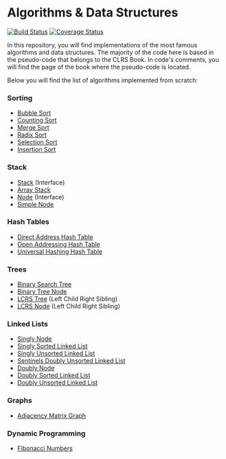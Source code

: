 # Algorithms & Data Structures #

[![Build Status](https://travis-ci.org/svillafe/algorithms-and-data-structures.svg?branch=master)](https://travis-ci.org/svillafe/algorithms-and-data-structures) [![Coverage Status](https://coveralls.io/repos/github/svillafe/algorithms-and-data-structures/badge.svg?branch=master)](https://coveralls.io/github/svillafe/algorithms-and-data-structures?branch=master)

In this repository, you will find implementations of the most famous algorithms and data structures.
The majority of the code here is based in the pseudo-code that belongs to the CLRS Book. In code's comments, you will find the page of the book where the pseudo-code is located.

Below you will find the list of algorithms implemented from scratch:

### Sorting ###

* [Bubble Sort](/src/main/java/sorting/BubbleSort.java)
* [Counting Sort](/src/main/java/sorting/CountingSort.java)
* [Merge Sort](/src/main/java/sorting/MergeSort.java)
* [Radix Sort](/src/main/java/sorting/RadixSort.java)
* [Selection Sort](/src/main/java/sorting/SelectionSort.java)
* [Insertion Sort](/src/main/java/sorting/InsertionSort.java)

### Stack ###

* [Stack](/src/main/java/dataStructures/stack/Stack.java) (Interface)
* [Array Stack](/src/main/java/dataStructures/stack/ArrayStack.java)
* [Node](/src/main/java/dataStructures/Node.java) (Interface)
* [Simple Node](/src/main/java/dataStructures/SimpleNode.java)

### Hash Tables ###

* [Direct Address Hash Table](/src/main/java/dataStructures/hashTable/DirectAddressHashTable.java)
* [Open Addressing Hash Table](/src/main/java/dataStructures/hashTable/OpenAddressingHashTable.java)
* [Universal Hashing Hash Table](/src/main/java/dataStructures/hashTable/UniversalHashingHashTable.java)

### Trees ###

* [Binary Search Tree](/src/main/java/dataStructures/tree/BinarySearchTree.java) 
* [Binary Tree Node](/src/main/java/dataStructures/tree/BinaryTreeNode.java)
* [LCRS Tree](/src/main/java/dataStructures/tree/LCRSTree.java) (Left Child Right Sibling)
* [LCRS Node](/src/main/java/dataStructures/tree/LCRSNode.java) (Left Child Right Sibling)

### Linked Lists ###

* [Singly Node](/src/main/java/dataStructures/linkedList/SinglyNode.java)
* [Singly Sorted Linked List](/src/main/java/dataStructures/linkedList/SinglySortedLinkedList.java)
* [Singly Unsorted Linked List](/src/main/java/dataStructures/linkedList/SinglyUnsortedLinkedList.java)
* [Sentinels Doubly Unsorted Linked List](/src/main/java/dataStructures/linkedList/SentinelsDoublyUnsortedLinkedList.java)
* [Doubly Node](/src/main/java/dataStructures/linkedList/DoublyNode.java)
* [Doubly Sorted Linked List](/src/main/java/dataStructures/linkedList/DoublySortedLinkedList.java)
* [Doubly Unsorted Linked List](/src/main/java/dataStructures/linkedList/DoublyUnsortedLinkedList.java)

### Graphs ###

* [Adjacency Matrix Graph](/src/main/java/dataStructures/graph/AdjacencyMatrixGraph.java)

### Dynamic Programming ###
* [Fibonacci Numbers]((/src/main/java/dataStructures/dynamicProgramming/fibonacciNumbers.java))




